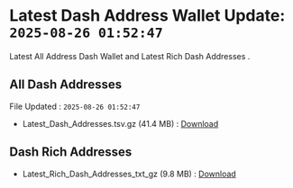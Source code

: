 # Latest Dash Address Wallet Update: `2025-08-26 01:52:47`

Latest All Address Dash Wallet and Latest Rich Dash Addresses .

## All Dash Addresses

File Updated : `2025-08-26 01:52:47`

- Latest_Dash_Addresses.tsv.gz (41.4 MB) : [Download](https://github.com/Pymmdrza/Rich-Address-Wallet/releases/tag/Dash)

## Dash Rich Addresses

- Latest_Rich_Dash_Addresses_txt_gz (9.8 MB) : [Download](https://github.com/Pymmdrza/Rich-Address-Wallet/releases/tag/Dash)
